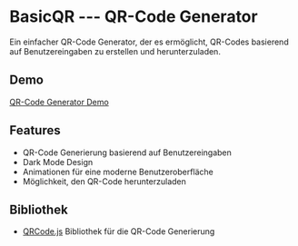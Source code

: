 # BasicQR --- QR-Code Generator

Ein einfacher QR-Code Generator, der es ermöglicht, QR-Codes basierend auf Benutzereingaben zu erstellen und herunterzuladen.

## Demo

[QR-Code Generator Demo](https://basicsites.github.io/BasicQR/)

## Features

- QR-Code Generierung basierend auf Benutzereingaben
- Dark Mode Design
- Animationen für eine moderne Benutzeroberfläche
- Möglichkeit, den QR-Code herunterzuladen

## Bibliothek

- [QRCode.js](https://github.com/davidshimjs/qrcodejs) Bibliothek für die QR-Code Generierung
